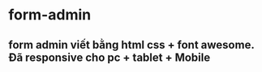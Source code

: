 # form-admin

## form admin viết bằng html css + font awesome. Đã responsive cho pc + tablet + Mobile

